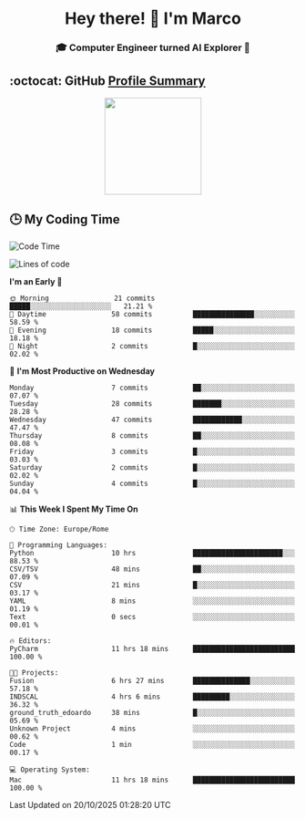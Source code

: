 <h1 align="center">Hey there! 👋 I'm Marco</h1> <h3 align="center">🎓 Computer Engineer turned AI Explorer 🌌</h3>

## :octocat: GitHub <a href="https://github.com/vn7n24fzkq/github-profile-summary-cards">Profile Summary</a>

<p align="center">
   <img style="height:170px;display:inline-block" src="http://github-profile-summary-cards.vercel.app/api/cards/profile-details?username=MarcoDelCore&theme=github_dark" />
</p>

## :clock3: My Coding Time 

<!--START_SECTION:waka-->
![Code Time](http://img.shields.io/badge/Code%20Time-201%20hrs%2027%20mins-blue)

![Lines of code](https://img.shields.io/badge/From%20Hello%20World%20I%27ve%20Written-105.3%20thousand%20lines%20of%20code-blue)

**I'm an Early 🐤** 

```text
🌞 Morning                21 commits          █████░░░░░░░░░░░░░░░░░░░░   21.21 % 
🌆 Daytime                58 commits          ███████████████░░░░░░░░░░   58.59 % 
🌃 Evening                18 commits          █████░░░░░░░░░░░░░░░░░░░░   18.18 % 
🌙 Night                  2 commits           █░░░░░░░░░░░░░░░░░░░░░░░░   02.02 % 
```
📅 **I'm Most Productive on Wednesday** 

```text
Monday                   7 commits           ██░░░░░░░░░░░░░░░░░░░░░░░   07.07 % 
Tuesday                  28 commits          ███████░░░░░░░░░░░░░░░░░░   28.28 % 
Wednesday                47 commits          ████████████░░░░░░░░░░░░░   47.47 % 
Thursday                 8 commits           ██░░░░░░░░░░░░░░░░░░░░░░░   08.08 % 
Friday                   3 commits           █░░░░░░░░░░░░░░░░░░░░░░░░   03.03 % 
Saturday                 2 commits           █░░░░░░░░░░░░░░░░░░░░░░░░   02.02 % 
Sunday                   4 commits           █░░░░░░░░░░░░░░░░░░░░░░░░   04.04 % 
```


📊 **This Week I Spent My Time On** 

```text
🕑︎ Time Zone: Europe/Rome

💬 Programming Languages: 
Python                   10 hrs              ██████████████████████░░░   88.53 % 
CSV/TSV                  48 mins             ██░░░░░░░░░░░░░░░░░░░░░░░   07.09 % 
CSV                      21 mins             █░░░░░░░░░░░░░░░░░░░░░░░░   03.17 % 
YAML                     8 mins              ░░░░░░░░░░░░░░░░░░░░░░░░░   01.19 % 
Text                     0 secs              ░░░░░░░░░░░░░░░░░░░░░░░░░   00.01 % 

🔥 Editors: 
PyCharm                  11 hrs 18 mins      █████████████████████████   100.00 % 

🐱‍💻 Projects: 
Fusion                   6 hrs 27 mins       ██████████████░░░░░░░░░░░   57.18 % 
INDSCAL                  4 hrs 6 mins        █████████░░░░░░░░░░░░░░░░   36.32 % 
ground_truth_edoardo     38 mins             █░░░░░░░░░░░░░░░░░░░░░░░░   05.69 % 
Unknown Project          4 mins              ░░░░░░░░░░░░░░░░░░░░░░░░░   00.62 % 
Code                     1 min               ░░░░░░░░░░░░░░░░░░░░░░░░░   00.17 % 

💻 Operating System: 
Mac                      11 hrs 18 mins      █████████████████████████   100.00 % 
```


 Last Updated on 20/10/2025 01:28:20 UTC
<!--END_SECTION:waka-->
